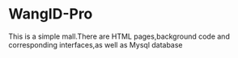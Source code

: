 # WangID-Pro
This is a simple mall.There are HTML pages,background code and corresponding interfaces,as well as Mysql database
